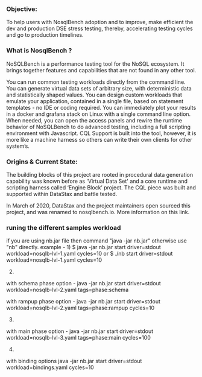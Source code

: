 ### Objective:
To help users with NosqlBench adoption and to improve, make efficient the dev and production DSE stress testing, thereby, accelerating testing cycles and go to production timelines.

### What is NosqlBench ?
NoSQLBench is a performance testing tool for the NoSQL ecosystem. It brings together features and capabilities that are not found in any other tool.

You can run common testing workloads directly from the command line.
You can generate virtual data sets of arbitrary size, with deterministic data and statistically shaped values.
You can design custom workloads that emulate your application, contained in a single file, based on statement templates - no IDE or coding required.
You can immediately plot your results in a docker and grafana stack on Linux with a single command line option.
When needed, you can open the access panels and rewire the runtime behavior of NoSQLBench to do advanced testing, including a full scripting environment with Javascript.
CQL Support is built into the tool, however, it is more like a machine harness so others can write their own clients for other system’s.

### Origins & Current State:
The building blocks of this project are rooted in procedural data generation capability was known before as 'Virtual Data Set' and a core runtime and scripting harness called ‘Engine Block’ project. The CQL piece was built and supported within DataStax and battle tested.

In March of 2020, DataStax and the project maintainers open sourced this project, and was renamed to nosqlbench.io. More information on this link.

### runing the different samples workload
if you are using nb.jar file then command "java -jar nb.jar" otherwise use "nb" directly.
example -
1)
$ java -jar nb.jar start driver=stdout workload=nosqlb-lvl-1.yaml cycles=10
or
$ ./nb start driver=stdout workload=nosqlb-lvl-1.yaml cycles=10

2)
with schema phase option -
java -jar nb.jar start driver=stdout workload=nosqlb-lvl-2.yaml tags=phase:schema

with rampup phase option -
java -jar nb.jar start driver=stdout workload=nosqlb-lvl-2.yaml tags=phase:rampup cycles=10

3)
with main phase option -
java -jar nb.jar start driver=stdout workload=nosqlb-lvl-3.yaml tags=phase:main cycles=100

4)
with binding options
java -jar nb.jar start driver=stdout workload=bindings.yaml  cycles=10
